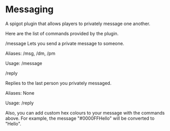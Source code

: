 # Messaging
A spigot plugin that allows players to privately message one another.

Here are the list of commands provided by the plugin.

/message
  Lets you send a private message to someone.
  
  Aliases: /msg, /dm, /pm
  
  Usage: /message <name of recipient> <message you want to send>
  
/reply

  Replies to the last person you privately messaged.
  
  Aliases: None
  
  Usage: /reply <message you want to send>
  
Also, you can add custom hex colours to your message with the commands above. For example, the message "#0000FFHello" will be converted to "Hello".
